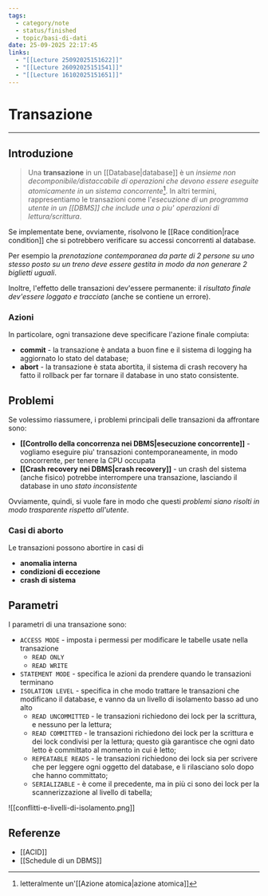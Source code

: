 ```yaml
---
tags:
  - category/note
  - status/finished
  - topic/basi-di-dati
date: 25-09-2025 22:17:45
links:
  - "[[Lecture 25092025151622]]"
  - "[[Lecture 26092025151541]]"
  - "[[Lecture 16102025151651]]"
---
```

# Transazione
---
## Introduzione
> Una **transazione** in un [[Database|database]] è un _insieme non decomponibile/distaccabile di operazioni che devono essere eseguite atomicamente in un sistema concorrente_[^1].
> In altri termini, rappresentiamo le transazioni come l'_esecuzione di un programma utente in un [[DBMS]] che include una o piu' operazioni di lettura/scrittura_.

Se implementate bene, ovviamente, risolvono le [[Race condition|race condition]] che si potrebbero verificare su accessi concorrenti al database.

Per esempio la _prenotazione contemporanea da parte di 2 persone su uno stesso posto su un treno deve essere gestita in modo da non generare 2 biglietti uguali_.

Inoltre, l'effetto delle transazioni dev'essere permanente: il _risultato finale dev'essere loggato e tracciato_ (anche se contiene un errore).

### Azioni
In particolare, ogni transazione deve specificare l'azione finale compiuta:
- **commit** - la transazione è andata a buon fine e il sistema di logging ha aggiornato lo stato del database;
- **abort** - la transazione è stata abortita, il sistema di crash recovery ha fatto il rollback per far tornare il database in uno stato consistente.

## Problemi
Se volessimo riassumere, i problemi principali delle transazioni da affrontare sono:
- **[[Controllo della concorrenza nei DBMS|esecuzione concorrente]]** - vogliamo eseguire piu' transazioni contemporaneamente, in modo concorrente, per tenere la CPU occupata
- **[[Crash recovery nei DBMS|crash recovery]]** - un crash del sistema (anche fisico) potrebbe interrompere una transazione, lasciando il database in uno _stato inconsistente_

Ovviamente, quindi, si vuole fare in modo che questi _problemi siano risolti in modo trasparente rispetto all'utente_.

### Casi di aborto
Le transazioni possono abortire in casi di
- **anomalia interna**
- **condizioni di eccezione**
- **crash di sistema**

## Parametri
I parametri di una transazione sono:
- `ACCESS MODE` - imposta i permessi per modificare le tabelle usate nella transazione
	- `READ ONLY`
	- `READ WRITE`
- `STATEMENT MODE` - specifica le azioni da prendere quando le transazioni terminano
- `ISOLATION LEVEL` - specifica in che modo trattare le transazioni che modificano il database, e vanno da un livello di isolamento basso ad uno alto
	- `READ UNCOMMITTED` - le transazioni richiedono dei lock per la scrittura, e nessuno per la lettura;
	- `READ COMMITTED` - le transazioni richiedono dei lock per la scrittura e dei lock condivisi per la lettura; questo già garantisce che ogni dato letto è committato al momento in cui è letto;
	- `REPEATABLE READS` - le transazioni richiedono dei lock sia per scrivere che per leggere ogni oggetto del database, e li rilasciano solo dopo che hanno committato;
	- `SERIALIZABLE` - è come il precedente, ma in più ci sono dei lock per la scannerizzazione al livello di tabella;

![[conflitti-e-livelli-di-isolamento.png]]

## Referenze
- [[ACID]]
- [[Schedule di un DBMS]]

[^1]: letteralmente un'[[Azione atomica|azione atomica]]
